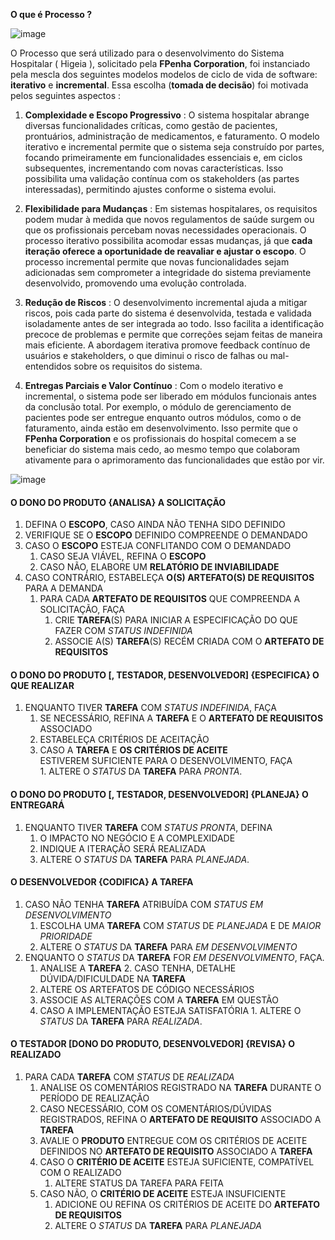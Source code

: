 **O que é Processo ?** 

![image](https://github.com/user-attachments/assets/c31a7632-5f74-4282-a38d-1b265bf6cf75)

O Processo que será utilizado para o desenvolvimento do Sistema Hospitalar ( Higeia ), solicitado pela **FPenha Corporation**, 
foi instanciado pela mescla dos seguintes modelos modelos de ciclo de vida de software: **iterativo** e **incremental**. 
Essa escolha (**tomada de decisão**) foi motivada pelos seguintes aspectos : 

1. **Complexidade e Escopo Progressivo** : O sistema hospitalar abrange diversas funcionalidades críticas, como gestão de pacientes, prontuários,
administração de medicamentos, e faturamento. O modelo iterativo e incremental permite que o sistema seja construído por partes,
focando primeiramente em funcionalidades essenciais e, em ciclos subsequentes, incrementando com novas características.
Isso possibilita uma validação contínua com os stakeholders (as partes interessadas), permitindo ajustes conforme o sistema evolui.  

2. **Flexibilidade para Mudanças** : Em sistemas hospitalares, os requisitos podem mudar à medida que novos regulamentos de saúde surgem ou
que os profissionais percebam novas necessidades operacionais. O processo iterativo possibilita acomodar essas mudanças, já que **cada
iteração oferece a oportunidade de reavaliar e ajustar o escopo**. O processo incremental permite que novas funcionalidades sejam adicionadas
sem comprometer a integridade do sistema previamente desenvolvido, promovendo uma evolução controlada.  

3. **Redução de Riscos** : O desenvolvimento incremental ajuda a mitigar riscos, pois cada parte do sistema é desenvolvida, testada e
validada isoladamente antes de ser integrada ao todo. Isso facilita a identificação precoce de problemas e permite que correções
sejam feitas de maneira mais eficiente. A abordagem iterativa promove feedback contínuo de usuários e stakeholders, o que diminui
o risco de falhas ou mal-entendidos sobre os requisitos do sistema.

5. **Entregas Parciais e Valor Contínuo** : Com o modelo iterativo e incremental, o sistema pode ser liberado em módulos funcionais antes da conclusão total.
Por exemplo, o módulo de gerenciamento de pacientes pode ser entregue enquanto outros módulos, como o de faturamento, ainda estão em desenvolvimento. Isso permite que o **FPenha Corporation** e
os profissionais do hospital comecem a se beneficiar do sistema mais cedo, ao mesmo tempo que colaboram ativamente para o aprimoramento das funcionalidades que estão por vir.

![image](https://github.com/user-attachments/assets/219e8a3d-2cb3-4914-85ad-a798849bdac1)


####  O DONO DO PRODUTO {ANALISA} A SOLICITAÇÃO  

1. DEFINA O **ESCOPO**, CASO AINDA NÃO TENHA SIDO DEFINIDO   
2. VERIFIQUE SE O **ESCOPO** DEFINIDO COMPREENDE O DEMANDADO
3. CASO O **ESCOPO** ESTEJA CONFLITANDO COM O DEMANDADO   
	1. CASO SEJA VIÁVEL, REFINA O **ESCOPO**  
	2. CASO NÃO, ELABORE UM **RELATÓRIO DE INVIABILIDADE**  
4. CASO CONTRÁRIO, ESTABELEÇA **O(S) ARTEFATO(S) DE REQUISITOS** PARA A DEMANDA
	1. PARA CADA **ARTEFATO DE REQUISITOS** QUE COMPREENDA A SOLICITAÇÃO, FAÇA  
		1. CRIE **TAREFA**(S) PARA INICIAR A ESPECIFICAÇÃO DO QUE FAZER COM *STATUS INDEFINIDA*
 		2. ASSOCIE A(S) **TAREFA**(S) RECÉM CRIADA COM O **ARTEFATO DE REQUISITOS**

#### O DONO DO PRODUTO [, TESTADOR,  DESENVOLVEDOR] {ESPECIFICA} O QUE REALIZAR  

1. ENQUANTO TIVER **TAREFA** COM *STATUS INDEFINIDA*, FAÇA
	1. SE NECESSÁRIO, REFINA A **TAREFA** E O **ARTEFATO DE REQUISITOS** ASSOCIADO
	2. ESTABELEÇA CRITÉRIOS DE ACEITAÇÃO  
	3. CASO A **TAREFA** E **OS CRITÉRIOS DE ACEITE**   
				ESTIVEREM SUFICIENTE PARA O DESENVOLVIMENTO, FAÇA  
			1. ALTERE O *STATUS* DA **TAREFA** PARA *PRONTA*.  
  	
#### O DONO DO PRODUTO [, TESTADOR, DESENVOLVEDOR] {PLANEJA} O ENTREGARÁ  

1. ENQUANTO TIVER **TAREFA** COM *STATUS PRONTA*, DEFINA    
	1. O IMPACTO NO NEGÓCIO E A COMPLEXIDADE  
 	2. INDIQUE A ITERAÇÃO SERÁ REALIZADA   
 	3. ALTERE O *STATUS* DA **TAREFA** PARA *PLANEJADA*.  

#### O DESENVOLVEDOR {CODIFICA} A TAREFA

1. CASO NÃO TENHA **TAREFA** ATRIBUÍDA COM *STATUS EM DESENVOLVIMENTO*   
	1. ESCOLHA UMA **TAREFA** COM *STATUS* DE *PLANEJADA* E DE *MAIOR PRIORIDADE*
	2. ALTERE O *STATUS* DA **TAREFA** PARA *EM DESENVOLVIMENTO*
2. ENQUANTO O *STATUS* DA **TAREFA** FOR *EM DESENVOLVIMENTO*, FAÇA.  
	1. ANALISE A **TAREFA**
        2. CASO TENHA, DETALHE DÚVIDA/DIFICULDADE NA **TAREFA**
	3. ALTERE OS ARTEFATOS DE CÓDIGO NECESSÁRIOS 
	4. ASSOCIE AS ALTERAÇÕES COM A **TAREFA** EM QUESTÃO
 	5. CASO A IMPLEMENTAÇÃO ESTEJA SATISFATÓRIA
     		1. ALTERE O *STATUS* DA **TAREFA** PARA *REALIZADA*.

#### O TESTADOR [DONO DO PRODUTO, DESENVOLVEDOR] {REVISA} O REALIZADO

1. PARA CADA **TAREFA** COM *STATUS* DE *REALIZADA* 
	1. ANALISE OS COMENTÁRIOS REGISTRADO NA **TAREFA** DURANTE O PERÍODO DE REALIZAÇÃO
 	2. CASO NECESSÁRIO, COM OS COMENTÁRIOS/DÚVIDAS REGISTRADOS, REFINA O **ARTEFATO DE REQUISITO** ASSOCIADO A **TAREFA**   
 	3. AVALIE O **PRODUTO** ENTREGUE COM OS CRITÉRIOS DE ACEITE DEFINIDOS NO **ARTEFATO DE REQUISITO**  ASSOCIADO A **TAREFA**   
  	4. CASO O **CRITÉRIO DE ACEITE** ESTEJA SUFICIENTE, COMPATÍVEL COM O REALIZADO  
   		1. ALTERE STATUS DA TAREFA PARA FEITA  	  
 	6. CASO NÃO, O **CRITÉRIO DE ACEITE** ESTEJA INSUFICIENTE  
		1. ADICIONE OU REFINA OS CRITÉRIOS DE ACEITE DO **ARTEFATO DE REQUISITOS**  
  		2. ALTERE O *STATUS* DA **TAREFA** PARA *PLANEJADA* 
